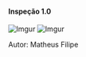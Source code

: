 
#### Inspeção 1.0
![Imgur](https://i.imgur.com/KBHWTSv.png)
![Imgur](https://i.imgur.com/plEoJiR.png)

Autor: Matheus Filipe